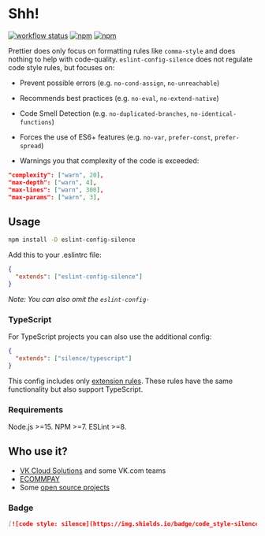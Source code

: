 # Shh!

[![workflow status](https://img.shields.io/github/workflow/status/zapolnoch/eslint-config-silence/CI/main)](https://github.com/zapolnoch/eslint-config-silence/actions)
[![npm](https://img.shields.io/npm/v/eslint-config-silence.svg?style=flat-square)](https://www.npmjs.com/package/eslint-config-silence)
[![npm](https://img.shields.io/npm/dm/eslint-config-silence.svg?style=flat-square)](https://www.npmjs.com/package/eslint-config-silence)

Prettier does only focus on formatting rules like `comma-style` and does nothing to help with code-quality.
`eslint-config-silence` does not regulate code style rules, but focuses on:

- Prevent possible errors (e.g. `no-cond-assign`, `no-unreachable`)

- Recommends best practices (e.g. `no-eval`, `no-extend-native`)

- Code Smell Detection (e.g. `no-duplicated-branches`, `no-identical-functions`)

- Forces the use of ES6+ features (e.g. `no-var`, `prefer-const`, `prefer-spread`)

- Warnings you that complexity of the code is exceeded:

```json
"complexity": ["warn", 20],
"max-depth": ["warn", 4],
"max-lines": ["warn", 300],
"max-params": ["warn", 3],
```

## Usage

```bash
npm install -D eslint-config-silence
```

Add this to your .eslintrc file:

```json
{
  "extends": ["eslint-config-silence"]
}
```

_Note: You can also omit the `eslint-config-`_

### TypeScript

For TypeScript projects you can also use the additional config:

```json
{
  "extends": ["silence/typescript"]
}
```

This config includes only [extension rules](https://github.com/typescript-eslint/typescript-eslint/tree/main/packages/eslint-plugin#extension-rules). These rules have the same functionality but also support TypeScript.

### Requirements

Node.js >=15. NPM >=7. ESLint >=8.

## Who use it?

- [VK Cloud Solutions](https://mcs.mail.ru) and some VK.com teams
- [ECOMMPAY](https://ecommpay.com)
- Some [open source projects](https://github.com/zapolnoch/eslint-config-silence/network/dependents)

### Badge

```md
[![code style: silence](https://img.shields.io/badge/code_style-silence-000.svg)](https://github.com/zapolnoch/eslint-config-silence)
```

